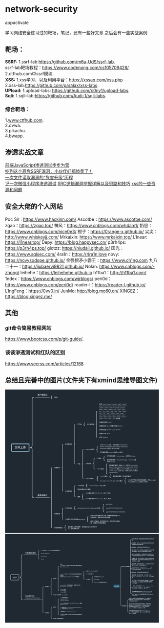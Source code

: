 # network-security
appactivate

学习网络安全练习过的靶场，笔记，还有一些好文章
之后会有一些实战案例

## 靶场：

**SSRF:**
1.ssrf-lab:https://github.com/m6a-UdS/ssrf-lab.  
ssrf-lab靶场教程：https://www.codenong.com/cs105709428/.  
2.ctfhub.com中ssrf模块.  
**XSS:**
1.xss学习，以及利用平台：https://xssaq.com/xss.php    
2.xss-lab:https://github.com/paralax/xss-labs.   
**UPload:**
1.upload-labs:  https://github.com/c0ny1/upload-labs.  
**Sqli:**
1.sqli-lab:https://github.com/Audi-1/sqli-labs.  

### 综合靶场：
1.www.ctfhub.com.  
2.dvwa.  
3.pikachu.  
4.bwapp.  

## 渗透实战文章
[前端JavaScript渗透测试步步为营](https://www.freebuf.com/vuls/255640.html)  
[挖到这个高危SSRF漏洞，小伙伴们都惊呆了！](https://www.freebuf.com/vuls/265163.html)  
[一次文件读取漏洞的“危害升级”历程](https://www.freebuf.com/vuls/257629.html)  
[记一次微信小程序渗透测试](https://www.secpulse.com/archives/144738.html?hmsr=toutiao.io&u=&utm_medium=toutiao.io&utm_source=toutiao.io)
[SRC逻辑漏洞挖掘详解以及思路和技巧](https://mp.weixin.qq.com/s/pextke3A1SVhLx2O0TKfzw)
[xss的一些资源和问题](https://blog.csdn.net/superprintf/article/details/113058825)

## 安全大佬的个人网站
Poc Sir : https://www.hackinn.com/
Ascotbe：https://www.ascotbe.com/
zgao：https://zgao.top/
神风：https://www.cnblogs.com/wh4am1/
奶思：https://www.cnblogs.com/nice0e3/
橙子：https://0range-x.github.io/
尖尖：http://www.whiskeyjj.com/
Mrkaixin: https://www.mrkaixin.top/
L1near: https://l1near.top/
Depy: https://blog.happysec.cn/
p3rh4ps: https://p3rh4ps.top/
glotzz: https://niudaii.github.io/
国光：https://www.sqlsec.com/
4ra1n：https://4ra1n.love
novy: https://novysodope.github.io/
金强银矛小霸王：https://www.ch1ng.com
九八二十一：https://jiubaeryi9821.github.io/
Nolan: https://www.cnblogs.com/-zhong/
leihehe：https://leihehehe.github.io
h11ba1：http://h11ba1.com/
1ndex：https://www.cnblogs.com/wjrblogs/
peri0d： https://www.cnblogs.com/peri0d/
reader-l：https://reader-l.github.io/
L1ngFeng：https://0vv0.in/
JunMo: http://blog.mo60.cn/
XINGEZ：https://blog.xingez.me/

## 其他
### git命令简易教程网站
https://www.bootcss.com/p/git-guide/.  
### 谈谈渗透测试和红队的区别
https://www.secrss.com/articles/12168


## 总结且完善中的图片(文件夹下有xmind思维导图文件)
![upload图片](upload/upload.png)
![ssrf图片](ssrf/ssrf.png)

